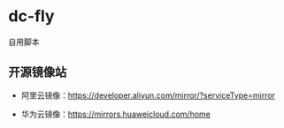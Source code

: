 # dc-fly

自用脚本

## 开源镜像站

- 阿里云镜像：https://developer.aliyun.com/mirror/?serviceType=mirror

- 华为云镜像：https://mirrors.huaweicloud.com/home
